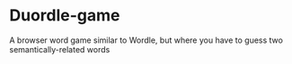 # Duordle-game
A browser word game similar to Wordle, but where you have to guess two semantically-related words
